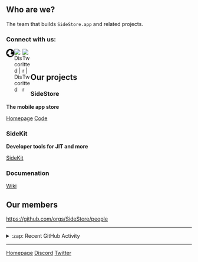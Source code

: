 <!-- 
Docs: How to use GitHub README and actions to auto-generate embedded content.
https://github.com/anuraghazra/github-readme-stats
https://www.youtube.com/watch?v=n6d4KHSKqGk
https://github.com/rahuldkjain/github-profile-readme-generator
 -->

## Who are we?

The team that builds `SideStore.app` and related projects.

### Connect with us:

<!--
[![Website](https://img.shields.io/website?label=sidestore.io&style=for-the-badge&url=https://sidestore.io)](https://sidestore.io)
[![Twitter Follow](https://img.shields.io/twitter/follow/sidestore_io?color=1DA1F2&logo=twitter&style=for-the-badge)](https://twitter.com/intent/follow?original_referer=https%3A%2F%2Fgithub.com%2Fsidestore&screen_name=sidestore)
[![GitHub Followers](https://img.shields.io/github/followers/sidestore?style=for-the-badge)]()
[![GitHub Sponsors](https://img.shields.io/github/sponsors/sidestore?style=for-the-badge
)]() 
-->

[<img align="left" alt="sidestore.io" width="22px" src="https://raw.githubusercontent.com/iconic/open-iconic/master/svg/globe.svg" />][website]
[<img align="left" alt="Discord | Discord" width="22px" src="https://cdn.jsdelivr.net/npm/simple-icons@v3/icons/discord.svg" />][discord]
[<img align="left" alt="Twitter | Twitter" width="22px" src="https://cdn.jsdelivr.net/npm/simple-icons@v3/icons/twitter.svg" />][twitter]

<br />
<br />

## Our projects

### SideStore

__The mobile app store__

[Homepage][website]
[Code][git.sidestore]

### SideKit

__Developer tools for JIT and more__

[SideKit][git.sidekit]

### Documenation

[Wiki][wiki]

## Our members

https://github.com/orgs/SideStore/people

---

<details>
  <summary>:zap: Recent GitHub Activity</summary>

<!--START_SECTION:activity-->
1. 💪 Opened PR [#2](https://github.com/SideStore/SideStore-Docs/pull/2) in [SideStore/SideStore-Docs](https://github.com/SideStore/SideStore-Docs)
2. 🗣 Commented on [#18](https://github.com/SideStore/sidestore.github.io/issues/18) in [SideStore/sidestore.github.io](https://github.com/SideStore/sidestore.github.io)
3. 💪 Opened PR [#18](https://github.com/SideStore/sidestore.github.io/pull/18) in [SideStore/sidestore.github.io](https://github.com/SideStore/sidestore.github.io)
4. ❗️ Closed issue [#16](https://github.com/SideStore/Community-Source/issues/16) in [SideStore/Community-Source](https://github.com/SideStore/Community-Source)
5. 🗣 Commented on [#16](https://github.com/SideStore/Community-Source/issues/16) in [SideStore/Community-Source](https://github.com/SideStore/Community-Source)
6. ❗️ Opened issue [#16](https://github.com/SideStore/Community-Source/issues/16) in [SideStore/Community-Source](https://github.com/SideStore/Community-Source)
7. 🗣 Commented on [#254](https://github.com/SideStore/SideStore/issues/254) in [SideStore/SideStore](https://github.com/SideStore/SideStore)
8. ❗️ Closed issue [#254](https://github.com/SideStore/SideStore/issues/254) in [SideStore/SideStore](https://github.com/SideStore/SideStore)
9. 🗣 Commented on [#254](https://github.com/SideStore/SideStore/issues/254) in [SideStore/SideStore](https://github.com/SideStore/SideStore)
10. 🗣 Commented on [#221](https://github.com/SideStore/SideStore/issues/221) in [SideStore/SideStore](https://github.com/SideStore/SideStore)
11. 🎉 Merged PR [#253](https://github.com/SideStore/SideStore/pull/253) in [SideStore/SideStore](https://github.com/SideStore/SideStore)
12. 🗣 Commented on [#253](https://github.com/SideStore/SideStore/issues/253) in [SideStore/SideStore](https://github.com/SideStore/SideStore)
13. 🗣 Commented on [#253](https://github.com/SideStore/SideStore/issues/253) in [SideStore/SideStore](https://github.com/SideStore/SideStore)
14. ❗️ Opened issue [#254](https://github.com/SideStore/SideStore/issues/254) in [SideStore/SideStore](https://github.com/SideStore/SideStore)
15. 💪 Opened PR [#253](https://github.com/SideStore/SideStore/pull/253) in [SideStore/SideStore](https://github.com/SideStore/SideStore)
16. ❗️ Closed issue [#251](https://github.com/SideStore/SideStore/issues/251) in [SideStore/SideStore](https://github.com/SideStore/SideStore)
17. 🗣 Commented on [#251](https://github.com/SideStore/SideStore/issues/251) in [SideStore/SideStore](https://github.com/SideStore/SideStore)
18. ❗️ Closed issue [#250](https://github.com/SideStore/SideStore/issues/250) in [SideStore/SideStore](https://github.com/SideStore/SideStore)
19. 🗣 Commented on [#250](https://github.com/SideStore/SideStore/issues/250) in [SideStore/SideStore](https://github.com/SideStore/SideStore)
20. 🗣 Commented on [#251](https://github.com/SideStore/SideStore/issues/251) in [SideStore/SideStore](https://github.com/SideStore/SideStore)
<!--END_SECTION:activity-->

</details>

---

[Homepage][patreon] [Discord][discord] [Twitter][twitter]

<!--
- [Patreon][patreon]
- [OpenCollective][opencollective]
- [YouTube][youtube]
-->

[website]: https://sidestore.io
[wiki]: https://wiki.sidestore.io
[twitter]: https://twitter.com/sidestore_io
[discord]: https://discord.gg/CacsuuzsBq
[youtube]: https://youtube.com/TODO
[patreon]: https://www.patreon.com/SideStore
[opencollective]: https://opencollective.com/TODO
[git.sidestore]: https://github.com/SideStore/SideStore/
[git.sidekit]: https://github.com/SideStore/SideKit

